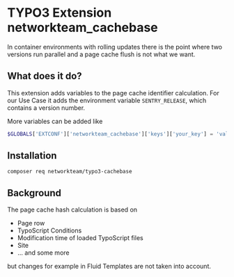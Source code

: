 # TYPO3 Extension networkteam_cachebase

In container environments with rolling updates there is the point where two versions run parallel and a page cache flush
is not what we want.

## What does it do?

This extension adds variables to the page cache identifier calculation. For our Use Case it adds the 
environment variable `SENTRY_RELEASE`, which contains a version number.

More variables can be added like 

```php
$GLOBALS['EXTCONF']['networkteam_cachebase']['keys']['your_key'] = 'value';
```

## Installation

```shell
composer req networkteam/typo3-cachebase
```

## Background

The page cache hash calculation is based on

* Page row
* TypoScript Conditions
* Modification time of loaded TypoScript files
* Site
* ... and some more

but changes for example in Fluid Templates are not taken into account.